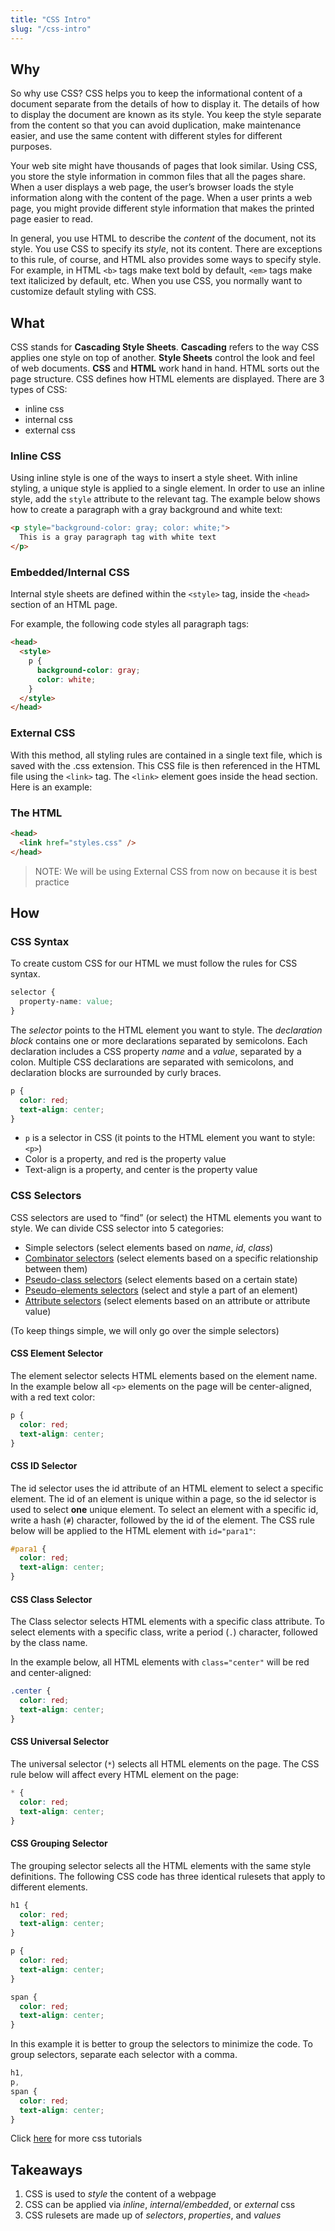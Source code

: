 ```yaml
---
title: "CSS Intro"
slug: "/css-intro"
---
```


## Why

So why use CSS? CSS helps you to keep the informational content of a document separate from the details of how to display it. The details of how to display the document are known as its style. You keep the style separate from the content so that you can avoid duplication, make maintenance easier, and use the same content with different styles for different purposes.

Your web site might have thousands of pages that look similar. Using CSS, you store the style information in common files that all the pages share. When a user displays a web page, the user’s browser loads the style information along with the content of the page. When a user prints a web page, you might provide different style information that makes the printed page easier to read.

In general, you use HTML to describe the _content_ of the document, not its style. You use CSS to specify its _style_, not its content. There are exceptions to this rule, of course, and HTML also provides some ways to specify style. For example, in HTML `<b>` tags make text bold by default, `<em>` tags make text italicized by default, etc. When you use CSS, you normally want to customize default styling with CSS.

## What

CSS stands for **Cascading Style Sheets**. **Cascading** refers to the way CSS applies one style on top of another. **Style Sheets** control the look and feel of web documents. **CSS** and **HTML** work hand in hand. HTML sorts out the page structure. CSS defines how HTML elements are displayed. There are 3 types of CSS:

- inline css
- internal css
- external css

### Inline CSS

Using inline style is one of the ways to insert a style sheet. With inline styling, a unique style is applied to a single element. In order to use an inline style, add the `style` attribute to the relevant tag. The example below shows how to create a paragraph with a gray background and white text:

```html
<p style="background-color: gray; color: white;">
  This is a gray paragraph tag with white text
</p>
```

### Embedded/Internal CSS

Internal style sheets are defined within the `<style>` tag, inside the `<head>` section of an HTML page.

For example, the following code styles all paragraph tags:

```html
<head>
  <style>
    p {
      background-color: gray;
      color: white;
    }
  </style>
</head>
```

### External CSS

With this method, all styling rules are contained in a single text file, which is saved with the .css extension. This CSS file is then referenced in the HTML file using the `<link>` tag. The `<link>` element goes inside the head section. Here is an example:

### The HTML

```html
<head>
  <link href="styles.css" />
</head>
```

> NOTE: We will be using External CSS from now on because it is best practice

## How

### CSS Syntax

To create custom CSS for our HTML we must follow the rules for CSS syntax.

```css
selector {
  property-name: value;
}
```

The _selector_ points to the HTML element you want to style. The _declaration block_ contains one or more declarations separated by semicolons. Each declaration includes a CSS property _name_ and a _value_, separated by a colon. Multiple CSS declarations are separated with semicolons, and declaration blocks are surrounded by curly braces.

```css
p {
  color: red;
  text-align: center;
}
```

- `p` is a selector in CSS (it points to the HTML element you want to style: `<p>`)
- Color is a property, and red is the property value
- Text-align is a property, and center is the property value

### CSS Selectors

CSS selectors are used to “find” (or select) the HTML elements you want to style. We can divide CSS selector into 5 categories:

- Simple selectors (select elements based on _name_, _id_, _class_)
- [Combinator selectors](https://www.w3schools.com/css/css_combinators.asp) (select elements based on a specific relationship between them)
- [Pseudo-class selectors](https://www.w3schools.com/css/css_pseudo_classes.asp) (select elements based on a certain state)
- [Pseudo-elements selectors](https://www.w3schools.com/css/css_pseudo_elements.asp) (select and style a part of an element)
- [Attribute selectors](https://www.w3schools.com/css/css_attribute_selectors.asp) (select elements based on an attribute or attribute value)

(To keep things simple, we will only go over the simple selectors)

#### CSS Element Selector

The element selector selects HTML elements based on the element name. In the example below all `<p>` elements on the page will be center-aligned, with a red text color:

```css
p {
  color: red;
  text-align: center;
}
```

#### CSS ID Selector

The id selector uses the id attribute of an HTML element to select a specific element. The id of an element is unique within a page, so the id selector is used to select **one** unique element. To select an element with a specific id, write a hash (`#`) character, followed by the id of the element. The CSS rule below will be applied to the HTML element with `id="para1"`:

```css
#para1 {
  color: red;
  text-align: center;
}
```

#### CSS Class Selector

The Class selector selects HTML elements with a specific class attribute. To select elements with a specific class, write a period (`.`) character, followed by the class name.

In the example below, all HTML elements with `class="center"` will be red and center-aligned:

```css
.center {
  color: red;
  text-align: center;
}
```

#### CSS Universal Selector

The universal selector (`*`) selects all HTML elements on the page. The CSS rule below will affect every HTML element on the page:

```css
* {
  color: red;
  text-align: center;
}
```

#### CSS Grouping Selector

The grouping selector selects all the HTML elements with the same style definitions. The following CSS code has three identical rulesets that apply to different elements.

```css
h1 {
  color: red;
  text-align: center;
}

p {
  color: red;
  text-align: center;
}

span {
  color: red;
  text-align: center;
}
```

In this example it is better to group the selectors to minimize the code. To group selectors, separate each selector with a comma.

```css
h1,
p,
span {
  color: red;
  text-align: center;
}
```

Click [here](https://www.w3schools.com/css/) for more css tutorials

## Takeaways

1. CSS is used to _style_ the content of a webpage
2. CSS can be applied via _inline_, _internal/embedded_, or _external_ css
3. CSS rulesets are made up of _selectors_, _properties_, and _values_
